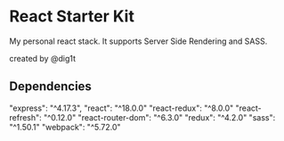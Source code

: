 # React Starter Kit
My personal react stack.
It supports Server Side Rendering and SASS.

created by @dig1t

## Dependencies
"express": "^4.17.3",
"react": "^18.0.0"
"react-redux": "^8.0.0"
"react-refresh": "^0.12.0"
"react-router-dom": "^6.3.0"
"redux": "^4.2.0"
"sass": "^1.50.1"
"webpack": "^5.72.0"